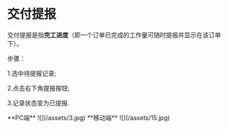 # 交付提报
交付提报是指**完工进度**（即一个订单已完成的工作量可随时提报并显示在该订单下）。
<p>步骤：</p>
<p>1.选中待提报记录;</p>
<p>2.点击右下角提报按钮;</p>
<p>3.记录状态变为已提报.</p>
**PC端**
![](/assets/3.jpg)
**移动端**
![](/assets/15.jpg)

